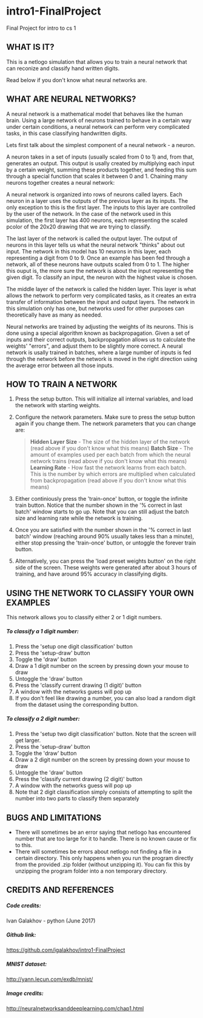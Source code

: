 # intro1-FinalProject
Final Project for intro to cs 1

## WHAT IS IT?

This is a netlogo simulation that allows you to train a neural network that can reconize and classify hand written digits. 

Read below if you don't know what neural networks are. 

## WHAT ARE NEURAL NETWORKS?

A neural network is a mathematical model that behaves like the human brain. Using a large network of neurons trained to behave in a certain way under certain conditions, a neural network can perform very complicated tasks, in this case classifying handwritten digits. 

Lets first talk about the simplest component of a neural network - a neuron. 

A neuron takes in a set of inputs (usually scaled from 0 to 1) and, from that, generates an output. This output is usally created by multiplying each input by a certain weight, summing these products together, and feeding this sum through a special function that scales it between 0 and 1. Chaining many neurons together creates a neural network:

A neural network is organized into rows of neurons called layers. Each neuron in a layer uses the outputs of the previous layer as its inputs. The only exception to this is the first layer. The inputs to this layer are controlled by the user of the network. In the case of the network used in this simulation, the first layer has 400 neurons, each representing the scaled pcolor of the 20x20 drawing that we are trying to classify. 

The last layer of the network is called the output layer. The output of neurons in this layer tells us what the neural network "thinks" about out input. The network in this model has 10 neurons in this layer, each representing a digit from 0 to 9. Once an example has been fed through a network, all of these neurons have outputs scaled from 0 to 1. The higher this ouput is, the more sure the network is about the input representing the given digit. To classify an input, the neuron with the highest value is chosen. 

The middle layer of the network is called the hidden layer. This layer is what allows the network to perform very complicated tasks, as it creates an extra transfer of information between the input and output layers. The network in this simulation only has one, but networks used for other purposes can theoretically have as many as needed.

Neural networks are trained by adjusting the weights of its neurons. This is done using a special algorithm known as backpropagation. Given a set of inputs and their correct outputs, backpropagation allows us to calculate the weights' "errors", and adjust them to be slightly more correct. A neural network is usally trained in batches, where a large number of inputs is fed through the network before the network is moved in the right direction using the average error between all those inputs. 


## HOW TO TRAIN A NETWORK

1. Press the setup button. This will initialize all internal variables, and load the network with starting weights. 
2. Configure the network parameters. Make sure to press the setup button again if you change them. The network parameters that you can change are:
    > __Hidden Layer Size__ - The size of the hidden layer of the network (read above if      you don't know what this means) 
    > __Batch Size__ - The amount of examples used per each batch from which the neural       network trains (read above if you don't know what this means)
    > __Learning Rate__ - How fast the network learns from each batch. This is the number     by which errors are multiplied when calculated from backpropagation (read above if        you don't know what this means) 

3. Either continiously press the 'train-once' button, or toggle the infinite train button. Notice that the number shown in the '% correct in last batch' window starts to go up. Note that you can still adjust the batch size and learning rate while the network is training. 
4. Once you are satisfied with the number shown in the '% correct in last batch' window (reaching around 90% usually takes less than a minute), either stop pressing the 'train-once' button, or untoggle the forever train button. 
5. Alternatively, you can press the 'load preset weights button' on the right side of the screen. These weights were generated after about 3 hours of training, and have around 95% accuracy in classifying digits. 

## USING THE NETWORK TO CLASSIFY YOUR OWN EXAMPLES

This network allows you to classify either 2 or 1 digit numbers. 

##### To classify a 1 digit number:
1. Press the 'setup one digit classification' button
2. Press the 'setup-draw' button
3. Toggle the 'draw' button
4. Draw a 1 digit number on the screen by pressing down your mouse to draw
5. Untoggle the 'draw' button
6. Press the 'classify current drawing (1 digit)' button
7. A window with the networks guess will pop up
8. If you don't feel like drawing a number, you can also load a random digit from the dataset using the corresponding button.

##### To classify a 2 digit number:
1. Press the 'setup two digit classification' button. Note that the screen will get larger.
2. Press the 'setup-draw' button
3. Toggle the 'draw' button
4. Draw a 2 digit number on the screen by pressing down your mouse to draw
5. Untoggle the 'draw' button
6. Press the 'classify current drawing (2 digit)' button
7. A window with the networks guess will pop up
8. Note that 2 digit classification simply consists of attempting to split the number into two parts to classify them separately

## BUGS AND LIMITATIONS

* There will sometimes be an error saying that netlogo has encountered number that are too large for it to handle. There is no known cause or fix to this.
* There will sometimes be errors about netlogo not finding a file in a certain directory. This only happens when you run the program directly from the provided .zip folder (without unzipping it). You can fix this by unzipping the program folder into a non temporary directory.


## CREDITS AND REFERENCES
##### Code credits:
Ivan Galakhov - python (June 2017)
##### Github link:
https://github.com/igalakhov/intro1-FinalProject
##### MNIST dataset:
http://yann.lecun.com/exdb/mnist/
##### Image credits:
http://neuralnetworksanddeeplearning.com/chap1.html


